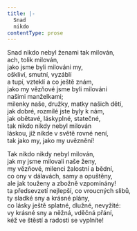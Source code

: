 ```yaml
---
title: |-
  Snad
  nikdo
contentType: prose
---
```


Snad nikdo nebyl ženami tak milován,  
ach, tolik milován,  
jako jsme byli milováni my,  
oškliví, smutní, vyzáblí  
a tupí, vzteklí a co ještě znám,  
jako my vězňové jsme byli milováni  
našimi manželkami;  
milenky naše, družky, matky našich dětí,  
jak dobré, rozmilé jste byly k nám,  
jak obětavé, láskyplné, statečné,  
tak nikdo nikdy nebyl milován  
láskou, jíž nikde v světě rovné není,  
tak jako my, jako my uvěznění!

Tak nikdo nikdy nebyl milován,  
jak my jsme milovali naše ženy,  
my vězňové, milenci žalostní a bědní,  
co ony v dálavách, samy a opuštěny,  
ale jak touženy a zbožně vzpomínány!  
ta předsevzetí nejlepší, co vroucných slibů,  
ty sladké sny a krásné plány,  
co lásky ještě splatné, dlužné, nevyžité:  
vy krásné sny a něžná, vděčná přání,  
kéž ve štěstí a radosti se vyplníte!
